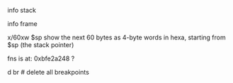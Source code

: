 info stack

info frame

x/60xw $sp  show the next 60 bytes as 4-byte words in hexa, starting from $sp (the stack pointer)

fns is at: 0xbfe2a248 ?

d br    # delete all breakpoints
